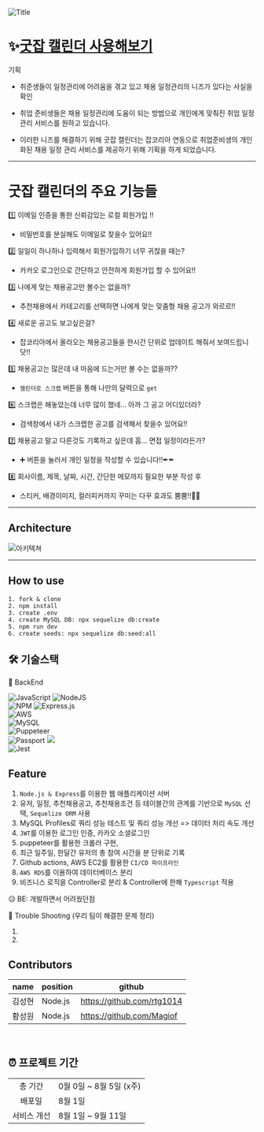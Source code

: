 ![Title](https://user-images.githubusercontent.com/105336416/182617216-d4156ce3-f572-44d6-a335-5e7fd9183123.png)

# ✨[굿잡 캘린더 사용해보기][goodjob-link]

[goodjob-link]: https://goodjobcalendar.com/ '굿잡 캘린더 바로가기!'

기획

* 취준생들이 일정관리에 어려움을 겪고 있고 채용 일정관리의 니즈가 있다는 사실을 확인

* 취업 준비생들은 채용 일정관리에 도움이 되는 방법으로 개인에게 맞춰진 취업 일정 관리 서비스를 원하고 있습니다.

* 이러한 니즈를 해결하기 위해 굿잡 캘린더는 잡코리아 연동으로 취업준비생의 개인화된 채용 일정 관리 서비스를 제공하기 위해 기획을 하게 되었습니다.


---


굿잡 캘린더의 주요 기능들
===

1️⃣ 이메일 인증을 통한 신뢰감있는 로컬 회원가입 !!
- 비밀번호를 분실해도 이메일로 찾을수 있어요!!

2️⃣ 일일이 하나하나 입력해서 회원가입하기 너무 귀찮을 때는?  
- 카카오 로그인으로 간단하고 안전하게 회원가입 할 수 있어요!!


3️⃣ 나에게 맞는 채용공고만 볼수는 없을까?  
-  추천채용에서 카테고리를 선택하면 나에게 맞는 맞춤형 채용 공고가 와르르!!


4️⃣ 새로운 공고도 보고싶은걸? 
-  잡코리아에서 올라오는 채용공고들을 한시간 단위로 업데이트 해줘서 보여드립니닷!!


5️⃣ 채용공고는 많은데 내 마음에 드는거만 볼 수는 없을까?? 
- `캘린더로 스크랩` 버튼을 통해 나만의 달력으로 `get`


6️⃣ 스크랩은 해놓았는데 너무 많이 했네... 아까 그 공고 어디있더라? 
-  검색창에서 내가 스크랩한 공고를 검색해서 찾을수 있어요!!


7️⃣ 채용공고 말고 다른것도 기록하고 싶은데 흠... 면접 일정이라든가?  
- ➕ 버튼을 눌러서 개인 일정을 작성할 수 있습니다!!✒✒


8️⃣ 회사이름, 제목, 날짜, 시간, 간단한 메모까지 필요한 부분 작성 후 
-  스티커, 배경이미지, 컬러피커까지 꾸미는 다꾸 효과도 뿜뿜!!🎇🎇

---

## Architecture

![아키텍쳐](https://user-images.githubusercontent.com/105336416/182626463-fd010fef-c8f9-4879-ba3b-f1dd66383850.png)

---
## How to use
```
1. fork & clone
2. npm install
3. create .env
4. create MySQL DB: npx sequelize db:create
5. npm run dev
6. create seeds: npx sequelize db:seed:all
```
## 🛠 기술스택
<!-- <img src="https://img.shields.io/badge/이름-색상코드?style=flat-square&logo=로고명&logoColor=로고색"/> -->


📌 BackEnd


![JavaScript](https://img.shields.io/badge/javascript-%23323330.svg?style=for-the-badge&logo=javascript&logoColor=%23F7DF1E)
![NodeJS](https://img.shields.io/badge/node.js-6DA55F?style=for-the-badge&logo=node.js&logoColor=white)
<br>
![NPM](https://img.shields.io/badge/NPM-%23000000.svg?style=for-the-badge&logo=npm&logoColor=white)
![Express.js](https://img.shields.io/badge/express.js-%23404d59.svg?style=for-the-badge&logo=express&logoColor=%2361DAFB)
<br>
![AWS](https://img.shields.io/badge/AWS-%23FF9900.svg?style=for-the-badge&logo=amazon-aws&logoColor=white)
<br>
![MySQL](https://img.shields.io/badge/mysql-%2300f.svg?style=for-the-badge&logo=mysql&logoColor=white)
<br>
![Puppeteer](https://img.shields.io/badge/Puppeteer-%234ea94b.svg?style=for-the-badge&logo=mongodb&logoColor=white)
<br>
![Passport](https://img.shields.io/badge/Passport-34E27A?style=for-the-badge&logo=Passport&logoColor=white)
<img src="https://img.shields.io/badge/JSON Web Tokens-000000?style=for-the-badge&logo=JSON Web Tokens&logoColor=white">
<br>
![Jest](https://img.shields.io/badge/Jest-C21325?style=for-the-badge&logo=Jest&logoColor=white)



## Feature
1. `Node.js & Express`를 이용한 웹 애플리케이션 서버
2. 유저, 일정, 추천채용공고, 추천채용조건 등 테이블간의 관계를 기반으로 `MySQL` 선택, `Sequelize ORM` 사용
3. MySQL Profiles로 쿼리 성능 테스트 및 쿼리 성능 개선 => 데이터 처리 속도 개선
4. `JWT`를 이용한 로그인 인증, 카카오 소셜로그인
5. puppeteer를 활용한 크롤러 구현, 
6. 최근 일주일, 한달간 유저의 총 참여 시간을 분 단위로 기록
7. Github actions, AWS EC2를 활용한 `CI/CD 파이프라인`
8. `AWS RDS`를 이용하여 데이터베이스 분리
9. 비즈니스 로직을 Controller로 분리 & Controller에 한해 `Typescript` 적용


😥 BE: 개발하면서 어려웠던점


🤟 Trouble Shooting
(우리 팀이 해결한 문제 정리)

1. 
2. 


## Contributors
|name|position|github|
|------|---|---|
|김성현|Node.js|https://github.com/rtg1014|
|황성원|Node.js|https://github.com/Magiof|

</br>

## ⏰ 프로젝트 기간

|||
|:------:|---|
|총 기간| 0월 0일 ~ 8월 5일 (x주)|
|배포일| 8월 1일|
|서비스 개선| 8월 1일 ~ 9월 11일|
